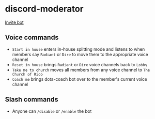 # discord-moderator

[Invite bot](https://discord.com/api/oauth2/authorize?client_id=1062766623578148945&permissions=8&scope=bot)

## Voice commands

- `Start in house` enters in-house splitting mode and listens to when members say `Radiant` or `Dire` to move them to the appropriate voice channel
- `Reset in house` brings `Radiant` or `Dire` voice channels back to `Lobby`
- `Take me to church` moves all members from any voice channel to `The Church of Rico`
- `Coach me` brings dota-coach bot over to the member's current voice channel

## Slash commands

- Anyone can `/disable` or `/enable` the bot
